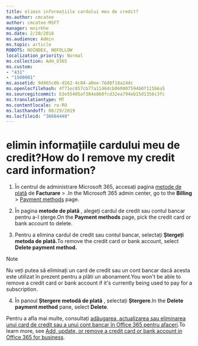 ```yaml
---
title: elimin informațiile cardului meu de credit?
ms.author: cmcatee
author: cmcatee-MSFT
manager: mnirkhe
ms.date: 2/20/2018
ms.audience: Admin
ms.topic: article
ROBOTS: NOINDEX, NOFOLLOW
localization_priority: Normal
ms.collection: Adm_O365
ms.custom:
- "431"
- "1500001"
ms.assetid: 9d465c0b-d262-4c84-a0ee-76d0f18a24dc
ms.openlocfilehash: 4f71ec857cb77a1146dcb060007594b0f115b6a5
ms.sourcegitcommit: b3e55405af384e868fcd32ea794eb15d1356c3fc
ms.translationtype: MT
ms.contentlocale: ro-RO
ms.lasthandoff: 08/29/2019
ms.locfileid: "36664440"
---
```

# <a name="how-do-i-remove-my-credit-card-information"></a><span data-ttu-id="f03b6-102">elimin informațiile cardului meu de credit?</span><span class="sxs-lookup"><span data-stu-id="f03b6-102">How do I remove my credit card information?</span></span>

1. <span data-ttu-id="f03b6-103">În centrul de administrare Microsoft 365, accesați pagina [metode de plată](https://go.microsoft.com/fwlink/p/?linkid=2018806) de **Facturare** \> .</span><span class="sxs-lookup"><span data-stu-id="f03b6-103">In the Microsoft 365 admin center, go to the **Billing** \> [Payment methods](https://go.microsoft.com/fwlink/p/?linkid=2018806) page.</span></span>

2. <span data-ttu-id="f03b6-104">În pagina **metode de plată** , alegeți cardul de credit sau contul bancar pentru a-l șterge.</span><span class="sxs-lookup"><span data-stu-id="f03b6-104">On the **Payment methods** page, pick the credit card or bank account to delete.</span></span>

3. <span data-ttu-id="f03b6-105">Pentru a elimina cardul de credit sau contul bancar, selectați **Ștergeți metoda de plată.**</span><span class="sxs-lookup"><span data-stu-id="f03b6-105">To remove the credit card or bank account, select **Delete payment method.**</span></span>

> [!NOTE]
> <span data-ttu-id="f03b6-106">Nu veți putea să eliminați un card de credit sau un cont bancar dacă acesta este utilizat în prezent pentru a plăti un abonament.</span><span class="sxs-lookup"><span data-stu-id="f03b6-106">You won't be able to remove a credit card or bank account if it's currently being used to pay for a subscription.</span></span>

4. <span data-ttu-id="f03b6-107">În panoul **Ștergere metodă de plată** , selectați **Ștergere**.</span><span class="sxs-lookup"><span data-stu-id="f03b6-107">In the **Delete payment method** pane, select **Delete**.</span></span>

<span data-ttu-id="f03b6-108">Pentru a afla mai multe, consultați [adăugarea, actualizarea sau eliminarea unui card de credit sau a unui cont bancar în Office 365 pentru afaceri](https://docs.microsoft.com/office365/admin/subscriptions-and-billing/add-update-or-remove-credit-card-or-bank-account).</span><span class="sxs-lookup"><span data-stu-id="f03b6-108">To learn more, see [Add, update, or remove a credit card or bank account in Office 365 for business](https://docs.microsoft.com/office365/admin/subscriptions-and-billing/add-update-or-remove-credit-card-or-bank-account).</span></span>